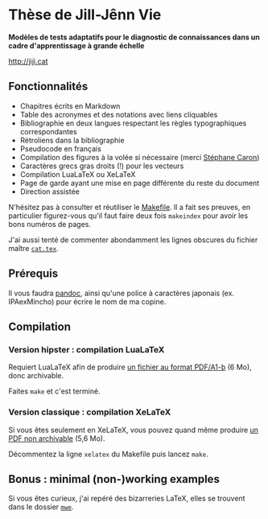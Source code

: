 # Thèse de Jill-Jênn Vie

**Modèles de tests adaptatifs pour le diagnostic de connaissances dans un cadre d'apprentissage à grande échelle**

http://jiji.cat

## Fonctionnalités

- Chapitres écrits en Markdown
- Table des acronymes et des notations avec liens cliquables
- Bibliographie en deux langues respectant les règles typographiques correspondantes
- Rétroliens dans la bibliographie
- Pseudocode en français
- Compilation des figures à la volée si nécessaire (merci [Stéphane Caron](https://scaron.info/blog/makefiles-for-latex.html))
- Caractères grecs gras droits (!) pour les vecteurs
- Compilation LuaLaTeX ou XeLaTeX
- Page de garde ayant une mise en page différente du reste du document
- Direction assistée

N'hésitez pas à consulter et réutiliser le [Makefile](https://github.com/jilljenn/phd/blob/master/Makefile). Il a fait ses preuves, en particulier figurez-vous qu'il faut faire deux fois `makeindex` pour avoir les bons numéros de pages.

J'ai aussi tenté de commenter abondamment les lignes obscures du fichier maître [`cat.tex`](https://github.com/jilljenn/phd/blob/master/cat.tex).

## Prérequis

Il vous faudra [pandoc](http://pandoc.org), ainsi qu'une police à caractères japonais (ex. IPAexMincho) pour écrire le nom de ma copine.

## Compilation

### Version hipster : compilation LuaLaTeX

Requiert LuaLaTeX afin de produire [un fichier au format PDF/A1-b](http://jiji.cat/cat.pdf) (6 Mo), donc archivable.

Faites `make` et c'est terminé.

### Version classique : compilation XeLaTeX

Si vous êtes seulement en XeLaTeX, vous pouvez quand même produire [un PDF non archivable](http://jiji.cat/cat-xelatex.pdf) (5,6 Mo).

Décommentez la ligne `xelatex` du Makefile puis lancez `make`.

## Bonus : minimal (non-)working examples

Si vous êtes curieux, j'ai repéré des bizarreries LaTeX, elles se trouvent dans le dossier [`mwe`](https://github.com/jilljenn/phd/tree/master/mwe).
